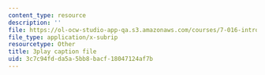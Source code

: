 ```yaml
---
content_type: resource
description: ''
file: https://ol-ocw-studio-app-qa.s3.amazonaws.com/courses/7-016-introductory-biology-fall-2018/3c7c94fdda5a5bb8bacf18047124af7b_nvxvcbaoayM.vtt
file_type: application/x-subrip
resourcetype: Other
title: 3play caption file
uid: 3c7c94fd-da5a-5bb8-bacf-18047124af7b
---
```

